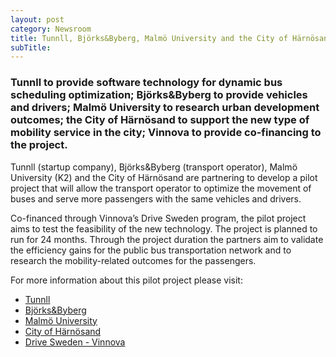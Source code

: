 ```yaml
---
layout: post 
category: Newsroom 
title: Tunnll, Björks&Byberg, Malmö University and the City of Härnösand join to develop a mobility pilot project supported by Vinnova
subTitle: 
---
```




### Tunnll to provide software technology for dynamic bus scheduling optimization; Björks&Byberg to provide vehicles and drivers; Malmö University to research urban development outcomes; the City of Härnösand to support the new type of mobility service in the city; Vinnova to provide co-financing to the project.


Tunnll (startup company), Björks&Byberg (transport operator), Malmö University (K2) and the City of Härnösand are partnering to develop a pilot project that will allow the transport operator to optimize the movement of buses and serve more passengers with the same vehicles and drivers.

Co-financed through Vinnova’s Drive Sweden program, the pilot project aims to test the feasibility of the new technology. The project is planned to run for 24 months. Through the project duration the partners aim to validate the efficiency gains for the public bus transportation network and to research the mobility-related outcomes for the passengers.


For more information about this pilot project please visit:

- [Tunnll](http://tunnll.com)
- [Björks&Byberg](http://www.bjorksbyberg.se/)
- [Malmö University](http://www.k2centrum.se/)
- [City of Härnösand](https://www.harnosand.se/)
- [Drive Sweden - Vinnova](http://drivesweden.net)

